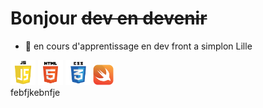 # Bonjour ~~dev en devenir~~ 

- 🔭 en cours d'apprentissage en  dev front a simplon Lille 

<div>
 <img src="js.png" alt="" height="40px" width="40px">
 <img src="html.png" alt="" height="40px" width="40px">
 <img src="css.png" alt="" height="40px" width="40px">
 <img src="swift.png" alt="" height="33px" width="33px">
</div>
  febfjkebnfje
